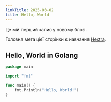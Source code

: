 ```yaml
---
linkTitle: 2025-03-02
title: Hello, World
---
```



Це мій перший запис у новому блозі.

Головна мета цієї сторінки є навчання [Hextra](https://imfing.github.io/hextra).

## Hello, World in Golang

```go {filename="main.go"}
package main

import "fmt"

func main() {
    fmt.Println("Hello, World!")
}
```
